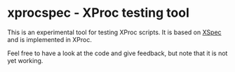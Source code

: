 xprocspec - XProc testing tool
==============================

This is an experimental tool for testing XProc scripts. It is based on [XSpec](https://code.google.com/p/xspec/) and is implemented in XProc.

Feel free to have a look at the code and give feedback, but note that it is not yet working.
